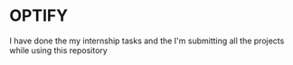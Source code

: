 # OPTIFY
I have done the my internship tasks and the I'm submitting all the projects  while using this repository
